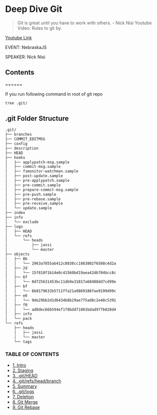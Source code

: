 # Deep Dive Git

> Git is great until you have to work with others. - Nick Nisi
Youtube Video: Rules to git by.

[Youtube Link](https://www.youtube.com/watch?v=yI0BtEzdGtw)

EVENT: NebraskaJS

SPEAKER: Nick Nisi

## Contents

======

If you run following command in root of git repo

```bash
tree .git/
```

## .git Folder Structure

```bash
.git/
├── branches
├── COMMIT_EDITMSG
├── config
├── description
├── HEAD
├── hooks
│   ├── applypatch-msg.sample
│   ├── commit-msg.sample
│   ├── fsmonitor-watchman.sample
│   ├── post-update.sample
│   ├── pre-applypatch.sample
│   ├── pre-commit.sample
│   ├── prepare-commit-msg.sample
│   ├── pre-push.sample
│   ├── pre-rebase.sample
│   ├── pre-receive.sample
│   └── update.sample
├── index
├── info
│   └── exclude
├── logs
│   ├── HEAD
│   └── refs
│       └── heads
│           ├── jassi
│           └── master
├── objects
│   ├── 0b
│   │   └── 2963a7855ab412c8838cc1883802f6588c4d2a
│   ├── 2d
│   │   └── 15f810f1b14e0c41560bd19aea42db704bcc8c
│   ├── 6f
│   │   └── 0d725631453bc11db9e31017a68488dd7cd99e
│   ├── bf
│   │   └── 6b8179632b5711ffa21a9869186fae9199d99c
│   ├── e6
│   │   └── 9de29bb2d1d6434b8b29ae775ad8c2e48c5391
│   ├── f0
│   │   └── ad0dec66b594ef1f8bdd71081bdad977b828d4
│   ├── info
│   └── pack
└── refs
    ├── heads
    │   ├── jassi
    │   └── master
    └── tags
```

### TABLE OF CONTENTS

- [1. Intro](README.md)
- [2. Staging](2.Staging.md)
- [3. .git/HEAD](3.HEAD.md)
- [4. .git/refs/head/branch](4.refs.md)
- [5. Summary](5.Summary.md)
- [6. .git/logs](6.Logs.md)
- [7. Deletion](7.Deletion.md)
- [8. Git Merge](8.Merge.md)
- [9. Git Rebase](9.Rebase.md)